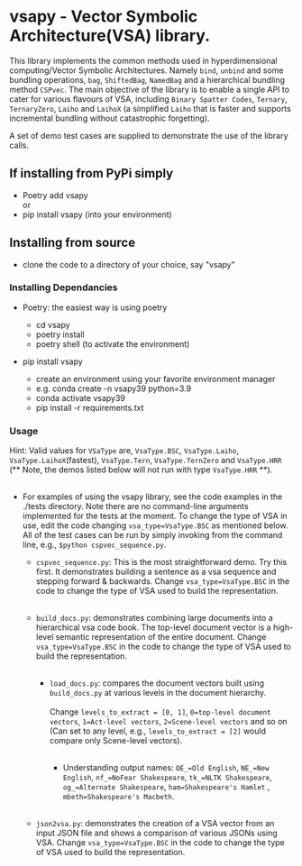 # vsapy - Vector Symbolic Architecture(VSA) library.
This library implements the common methods used in hyperdimensional computing/Vector Symbolic Architectures. Namely
`bind`, `unbind` and some bundling operations, `bag`, `ShiftedBag`, `NamedBag` and a hierarchical bundling 
method `CSPvec`. The main objective of the library is to enable a single API to cater for various flavours of VSA, 
including `Binary Spatter Codes`, `Ternary`, `TernaryZero`, `Laiho` and `LaihoX` (a simplified `Laiho` that 
is faster and supports incremental bundling without catastrophic forgetting). 

A set of demo test cases are supplied to demonstrate the use of the library calls.


## If installing from PyPi simply
  - Poetry add vsapy
<br/>or<br/>
  - pip install vsapy (into your environment)

## Installing from source
  - clone the code to a directory of your choice, say "vsapy"

### Installing Dependancies  
- Poetry: the easiest way is using poetry
  - cd vsapy
  - poetry install
  - poetry shell  (to activate the environment)
  

- pip install vsapy
  - create an environment using your favorite environment manager
  - e.g. conda create -n vsapy39 python=3.9
  - conda activate vsapy39
  - pip install -r requirements.txt

### Usage
Hint: Valid values for `VSaType` are, `VsaType.BSC`, `VsaType.Laiho`, `VsaType.LaihoX`(fastest), `VsaType.Tern`, 
`VsaType.TernZero` and `VsaType.HRR`\
(** Note, the demos listed below will not run with type `VsaType.HRR` **). <br/><br/>


- For examples of using the vsapy library, see the code examples in the ./tests directory. Note there are no 
command-line arguments implemented for the tests at the moment. To change the type of VSA in use, edit the code changing
`vsa_type=VsaType.BSC` as mentioned below. All of the test cases can be run by simply invoking from the command line, 
e.g., `$python cspvec_sequence.py`.



  - `cspvec_sequence.py`: This is the most straightforward demo. Try this first. It demonstrates building a sentence as 
a vsa sequence and stepping forward & backwards. Change `vsa_type=VsaType.BSC` in the code to change the type of VSA
used to build the representation. <br/><br/>
  
  - `build_docs.py`: demonstrates combining large documents into a hierarchical vsa code book. The top-level document 
vector is a high-level semantic representation of the entire document. Change `vsa_type=VsaType.BSC` in the code to 
change the type of VSA used to build the representation. <br/><br/>

    - `load_docs.py`: compares the document vectors built using `build_docs.py` at various levels in the 
document hierarchy. <br/><br/> Change `levels_to_extract = [0, 1]`, `0=top-level document vectors`, `1=Act-level vectors`, 
`2=Scene-level vectors` and so on (Can set to any level, e.g., `levels_to_extract = [2]` would compare only 
Scene-level vectors). <br/><br/>

      - Understanding output names: `OE_=Old English`, `NE_=New English`, `nf_=NoFear Shakespeare`, `tk_=NLTK Shakespeare`,
`og_=Alternate Shakespeare`, `ham=Shakespeare's Hamlet` , `mbeth=Shakespeare's Macbeth`. <br/><br/> 

  - `json2vsa.py`: demonstrates the creation of a VSA vector from an input JSON file and shows a comparison of various
JSONs using VSA. Change `vsa_type=VsaType.BSC` in the code to change the type of VSA used to build the representation.


